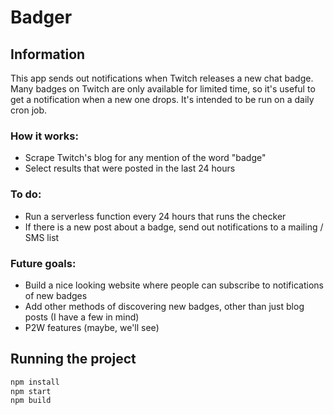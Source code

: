 # Badger

## Information
This app sends out notifications when Twitch releases a new chat badge. Many badges on Twitch are only available for limited time, so it's useful to get a notification when a new one drops. It's intended to be run on a daily cron job.

### How it works: 
- Scrape Twitch's blog for any mention of the word "badge"
- Select results that were posted in the last 24 hours

### To do:
- Run a serverless function every 24 hours that runs the checker
- If there is a new post about a badge, send out notifications to a mailing / SMS list

### Future goals:
- Build a nice looking website where people can subscribe to notifications of new badges
- Add other methods of discovering new badges, other than just blog posts (I have a few in mind)
- P2W features (maybe, we'll see)

## Running the project
```bash
npm install
npm start
npm build
```
